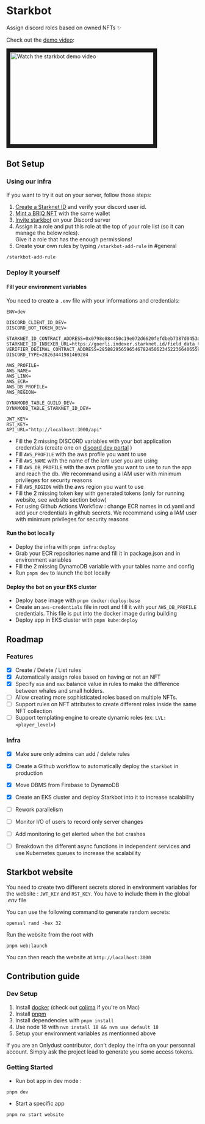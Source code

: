 # Starkbot

Assign discord roles based on owned NFTs ✨

Check out the [demo video](https://youtu.be/t6fzjxRs_TA):

<a href="https://youtu.be/t6fzjxRs_TA" target="_blank">
 <img src="http://img.youtube.com/vi/t6fzjxRs_TA/hqdefault.jpg" alt="Watch the starkbot demo video" width="375" height="240" border="10" />
</a>

## Bot Setup

### Using our infra

If you want to try it out on your server, follow those steps:

1. [Create a Starknet ID](https://starknet.id/) and verify your discord user id.
2. [Mint a BRIQ NFT](https://briq.construction) with the same wallet
3. [Invite starkbot](https://discord.com/api/oauth2/authorize?client_id=993439991822815292&permissions=268435456&scope=bot%20applications.commands) on your Discord server
4. Assign it a role and put this role at the top of your role list (so it can manage the below roles).  
Give it a role that has the enough permissions!
5. Create your own rules by typing `/starkbot-add-rule` in #general

```
/starkbot-add-rule
```

### Deploy it yourself

#### Fill your environment variables

You need to create a `.env` file with your informations and credentials:

```
ENV=dev

DISCORD_CLIENT_ID_DEV=
DISCORD_BOT_TOKEN_DEV=

STARKNET_ID_CONTRACT_ADDRESS=0x0798e884450c19e072d6620fefdbeb7387d0453d3fd51d95f5ace1f17633d88b
STARKNET_ID_INDEXER_URL=https://goerli.indexer.starknet.id/field_data_to_id
VERIFIER_DECIMAL_CONTRACT_ADDRESS=2858829565965467824506234522366406559425492229537050207406969294731822669741
DISCORD_TYPE=28263441981469284

AWS_PROFILE=
AWS_NAME=
AWS_LINK=
AWS_ECR=
AWS_DB_PROFILE=
AWS_REGION=

DYNAMODB_TABLE_GUILD_DEV=
DYNAMODB_TABLE_STARKNET_ID_DEV=

JWT_KEY=
RST_KEY=
API_URL="http://localhost:3000/api"
```

- Fill the 2 missing DISCORD variables with your bot application credentials (create one on [discord dev portal](https://discord.com/developers) )
- Fill `AWS_PROFILE` with the aws profile you want to use
- Fill `AWS_NAME` with the name of the iam user you are using
- Fill `AWS_DB_PROFILE` with the aws profile you want to use to run the app and reach the db. We recommand using a IAM user with minimum privileges for security reasons
- Fill `AWS_REGION` with the aws region you want to use 
- Fill the 2 missing token key with generated tokens (only for running website, see website section below)
- For using Github Actions Workflow : change ECR names in cd.yaml and add your credentials in github secrets. We recommand using a IAM user with minimum privileges for security reasons

#### Run the bot locally

- Deploy the infra with `pnpm infra:deploy`
- Grab your ECR repositories name and fill it in package.json and in environment variables
- Fill the 2 missing DynamoDB variable with your tables name and config
- Run `pnpm dev` to launch the bot locally

#### Deploy the bot on your EKS cluster

- Deploy base image with `pnpm docker:deploy:base`
- Create an `aws-credentials` file in root and fill it with your `AWS_DB_PROFILE` credentials. This file is put into the docker image during building
- Deploy app in EKS cluster with `pnpm kube:deploy`

## Roadmap

### Features

- [x] Create / Delete / List rules
- [x] Automatically assign roles based on having or not an NFT
- [x] Specify `min` and `max` balance value in rules to make the difference between whales and small holders.
- [ ] Allow creating more sophisticated roles based on multiple NFTs.
- [ ] Support rules on NFT attributes to create different roles inside the same NFT collection
- [ ] Support templating engine to create dynamic roles (ex: `LVL: <player_level>`)

### Infra

- [x] Make sure only admins can add / delete rules
- [x] Create a Github workflow to automatically deploy the `starkbot` in production
- [x] Move DBMS from Firebase to DynamoDB
- [x] Create an EKS cluster and deploy Starkbot into it to increase scalability
- [ ] Rework parallelism
- [ ] Monitor I/O of users to record only server changes
- [ ] Add monitoring to get alerted when the bot crashes
- [ ] Breakdown the different async functions in independent services and use Kubernetes queues to increase the scalability


## Starkbot website

You need to create two different secrets stored in environment variables for the website : `JWT_KEY` and `RST_KEY`. You have to include them in the global *.env* file

You can use the following command to generate random secrets:
```
openssl rand -hex 32 
```

Run the website from the root with 
```
pnpm web:launch
```

You can then reach the website at `http://localhost:3000`

## Contribution guide

### Dev Setup

1. Install [docker](https://docs.docker.com/get-docker/) (check out [colima](https://github.com/abiosoft/colima) if you're on Mac)
2. Install [pnpm](https://pnpm.io/installation#using-npm)
3. Install dependencies with `pnpm install`
4. Use node 18 with `nvm install 18 && nvm use default 18`
5. Setup your environment variables as mentionned above

If you are an Onlydust contributor, don't deploy the infra on your personnal account. Simply ask the project lead to generate you some access tokens.


### Getting Started

- Run bot app in dev mode :

```
pnpm dev
```

- Start a specific app

```
pnpm nx start website
```